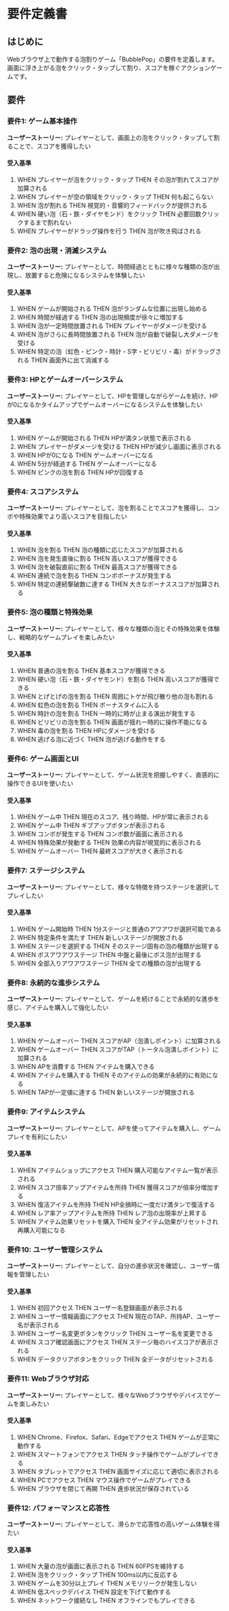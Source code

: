 # 要件定義書

## はじめに

Webブラウザ上で動作する泡割りゲーム「BubblePop」の要件を定義します。画面に浮き上がる泡をクリック・タップして割り、スコアを稼ぐアクションゲームです。

## 要件

### 要件1: ゲーム基本操作

**ユーザーストーリー:** プレイヤーとして、画面上の泡をクリック・タップして割ることで、スコアを獲得したい

#### 受入基準
1. WHEN プレイヤーが泡をクリック・タップ THEN その泡が割れてスコアが加算される
2. WHEN プレイヤーが空の領域をクリック・タップ THEN 何も起こらない
3. WHEN 泡が割れる THEN 視覚的・音響的フィードバックが提供される
4. WHEN 硬い泡（石・鉄・ダイヤモンド）をクリック THEN 必要回数クリックするまで割れない
5. WHEN プレイヤーがドラッグ操作を行う THEN 泡が吹き飛ばされる

### 要件2: 泡の出現・消滅システム

**ユーザーストーリー:** プレイヤーとして、時間経過とともに様々な種類の泡が出現し、放置すると危険になるシステムを体験したい

#### 受入基準
1. WHEN ゲームが開始される THEN 泡がランダムな位置に出現し始める
2. WHEN 時間が経過する THEN 泡の出現頻度が徐々に増加する
3. WHEN 泡が一定時間放置される THEN プレイヤーがダメージを受ける
4. WHEN 泡がさらに長時間放置される THEN 泡が自動で破裂し大ダメージを受ける
5. WHEN 特定の泡（虹色・ピンク・時計・S字・ビリビリ・毒）がドラッグされる THEN 画面外に出て消滅する

### 要件3: HPとゲームオーバーシステム

**ユーザーストーリー:** プレイヤーとして、HPを管理しながらゲームを続け、HPが0になるかタイムアップでゲームオーバーになるシステムを体験したい

#### 受入基準
1. WHEN ゲームが開始される THEN HPが満タン状態で表示される
2. WHEN プレイヤーがダメージを受ける THEN HPが減少し画面に表示される
3. WHEN HPが0になる THEN ゲームオーバーになる
4. WHEN 5分が経過する THEN ゲームオーバーになる
5. WHEN ピンクの泡を割る THEN HPが回復する

### 要件4: スコアシステム

**ユーザーストーリー:** プレイヤーとして、泡を割ることでスコアを獲得し、コンボや特殊効果でより高いスコアを目指したい

#### 受入基準
1. WHEN 泡を割る THEN 泡の種類に応じたスコアが加算される
2. WHEN 泡を発生直後に割る THEN 高いスコアが獲得できる
3. WHEN 泡を破裂直前に割る THEN 最高スコアが獲得できる
4. WHEN 連続で泡を割る THEN コンボボーナスが発生する
5. WHEN 特定の連続撃破数に達する THEN 大きなボーナススコアが加算される

### 要件5: 泡の種類と特殊効果

**ユーザーストーリー:** プレイヤーとして、様々な種類の泡とその特殊効果を体験し、戦略的なゲームプレイを楽しみたい

#### 受入基準
1. WHEN 普通の泡を割る THEN 基本スコアが獲得できる
2. WHEN 硬い泡（石・鉄・ダイヤモンド）を割る THEN 高いスコアが獲得できる
3. WHEN とげとげの泡を割る THEN 周囲にトゲが飛び散り他の泡も割れる
4. WHEN 虹色の泡を割る THEN ボーナスタイムに入る
5. WHEN 時計の泡を割る THEN 一時的に時が止まる演出が発生する
6. WHEN ビリビリの泡を割る THEN 画面が揺れ一時的に操作不能になる
7. WHEN 毒の泡を割る THEN HPにダメージを受ける
8. WHEN 逃げる泡に近づく THEN 泡が逃げる動作をする

### 要件6: ゲーム画面とUI

**ユーザーストーリー:** プレイヤーとして、ゲーム状況を把握しやすく、直感的に操作できるUIを使いたい

#### 受入基準
1. WHEN ゲーム中 THEN 現在のスコア、残り時間、HPが常に表示される
2. WHEN ゲーム中 THEN ギブアップボタンが表示される
3. WHEN コンボが発生する THEN コンボ数が画面に表示される
4. WHEN 特殊効果が発動する THEN 効果の内容が視覚的に表示される
5. WHEN ゲームオーバー THEN 最終スコアが大きく表示される

### 要件7: ステージシステム

**ユーザーストーリー:** プレイヤーとして、様々な特徴を持つステージを選択してプレイしたい

#### 受入基準
1. WHEN ゲーム開始時 THEN 1分ステージと普通のアワアワが選択可能である
2. WHEN 特定条件を満たす THEN 新しいステージが開放される
3. WHEN ステージを選択する THEN そのステージ固有の泡の種類が出現する
4. WHEN ボスアワアワステージ THEN 中盤と最後にボス泡が出現する
5. WHEN 全部入りアワアワステージ THEN 全ての種類の泡が出現する

### 要件8: 永続的な進歩システム

**ユーザーストーリー:** プレイヤーとして、ゲームを続けることで永続的な進歩を感じ、アイテムを購入して強化したい

#### 受入基準
1. WHEN ゲームオーバー THEN スコアがAP（泡潰しポイント）に加算される
2. WHEN ゲームオーバー THEN スコアがTAP（トータル泡潰しポイント）に加算される
3. WHEN APを消費する THEN アイテムを購入できる
4. WHEN アイテムを購入する THEN そのアイテムの効果が永続的に有効になる
5. WHEN TAPが一定値に達する THEN 新しいステージが開放される

### 要件9: アイテムシステム

**ユーザーストーリー:** プレイヤーとして、APを使ってアイテムを購入し、ゲームプレイを有利にしたい

#### 受入基準
1. WHEN アイテムショップにアクセス THEN 購入可能なアイテム一覧が表示される
2. WHEN スコア倍率アップアイテムを所持 THEN 獲得スコアが倍率分増加する
3. WHEN 復活アイテムを所持 THEN HP全損時に一度だけ満タンで復活する
4. WHEN レア率アップアイテムを所持 THEN レア泡の出現率が上昇する
5. WHEN アイテム効果リセットを購入 THEN 全アイテム効果がリセットされ再購入可能になる

### 要件10: ユーザー管理システム

**ユーザーストーリー:** プレイヤーとして、自分の進歩状況を確認し、ユーザー情報を管理したい

#### 受入基準
1. WHEN 初回アクセス THEN ユーザー名登録画面が表示される
2. WHEN ユーザー情報画面にアクセス THEN 現在のTAP、所持AP、ユーザー名が表示される
3. WHEN ユーザー名変更ボタンをクリック THEN ユーザー名を変更できる
4. WHEN スコア確認画面にアクセス THEN ステージ毎のハイスコアが表示される
5. WHEN データクリアボタンをクリック THEN 全データがリセットされる

### 要件11: Webブラウザ対応

**ユーザーストーリー:** プレイヤーとして、様々なWebブラウザやデバイスでゲームを楽しみたい

#### 受入基準
1. WHEN Chrome、Firefox、Safari、Edgeでアクセス THEN ゲームが正常に動作する
2. WHEN スマートフォンでアクセス THEN タッチ操作でゲームがプレイできる
3. WHEN タブレットでアクセス THEN 画面サイズに応じて適切に表示される
4. WHEN PCでアクセス THEN マウス操作でゲームがプレイできる
5. WHEN ブラウザを閉じて再開 THEN 進歩状況が保存されている

### 要件12: パフォーマンスと応答性

**ユーザーストーリー:** プレイヤーとして、滑らかで応答性の高いゲーム体験を得たい

#### 受入基準
1. WHEN 大量の泡が画面に表示される THEN 60FPSを維持する
2. WHEN 泡をクリック・タップ THEN 100ms以内に反応する
3. WHEN ゲームを30分以上プレイ THEN メモリリークが発生しない
4. WHEN 低スペックデバイス THEN 設定を下げて動作する
5. WHEN ネットワーク接続なし THEN オフラインでもプレイできる
